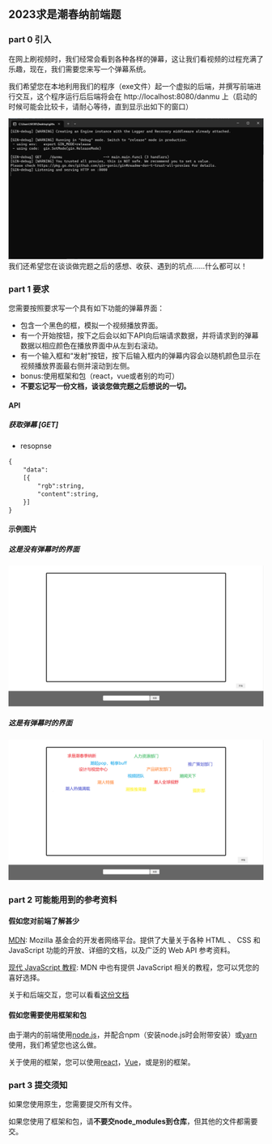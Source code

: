 ## 2023求是潮春纳前端题
### part 0 引入
在网上刷视频时，我们经常会看到各种各样的弹幕，这让我们看视频的过程充满了乐趣，现在，我们需要您来写一个弹幕系统。

我们希望您在本地利用我们的程序（exe文件）起一个虚拟的后端，并撰写前端进行交互，这个程序运行后后端将会在 http://localhost:8080/danmu 上（启动的时候可能会比较卡，请耐心等待，直到显示出如下的窗口）

![](doc/3.png)
我们还希望您在谈谈做完题之后的感想、收获、遇到的坑点……什么都可以！
### part 1 要求
您需要按照要求写一个具有如下功能的弹幕界面：
+ 包含一个黑色的框，模拟一个视频播放界面。
+ 有一个开始按钮，按下之后会以如下API向后端请求数据，并将请求到的弹幕数据以相应颜色在播放界面中从左到右滚动。
+ 有一个输入框和“发射”按钮，按下后输入框内的弹幕内容会以随机颜色显示在视频播放界面最右侧并滚动到左侧。
+ bonus:使用框架和包（react，vue或者别的均可）
+ **不要忘记写一份文档，谈谈您做完题之后想说的一切。**
#### API
##### 获取弹幕 [GET]
- resopnse
```
{
    "data":
    [{
        "rgb":string,
        "content":string,
    }]
}
```
#### 示例图片
##### 这是没有弹幕时的界面
![](doc/1.png)
##### 这是有弹幕时的界面
![](doc/2.png)
### part 2 可能能用到的参考资料
#### 假如您对前端了解甚少
[MDN](https://developer.mozilla.org/zh-CN/): Mozilla 基金会的开发者网络平台。提供了大量关于各种 HTML 、 CSS 和 JavaScript 功能的开放、详细的文档，以及广泛的 Web API 参考资料。

[现代 JavaScript 教程](https://zh.javascript.info/): MDN 中也有提供 JavaScript 相关的教程，您可以凭您的喜好选择。

关于和后端交互，您可以看看[这份文档](doc/%E4%B8%8E%E5%90%8E%E7%AB%AF%E4%BA%A4%E4%BA%92%E7%9B%B8%E5%85%B3%E6%96%87%E6%A1%A3.md)
#### 假如您需要使用框架和包
由于潮内的前端使用[node.js](https://nodejs.org/en/)，并配合npm（安装node.js时会附带安装）或[yarn](https://www.yarnpkg.cn/)使用，我们希望您也这么做。

关于使用的框架，您可以使用[react](https://zh-hans.reactjs.org/)，[Vue](https://cn.vuejs.org/)，或是别的框架。

### part 3 提交须知
如果您使用原生，您需要提交所有文件。

如果您使用了框架和包，请**不要交node_modules到仓库**，但其他的文件都需要交。

